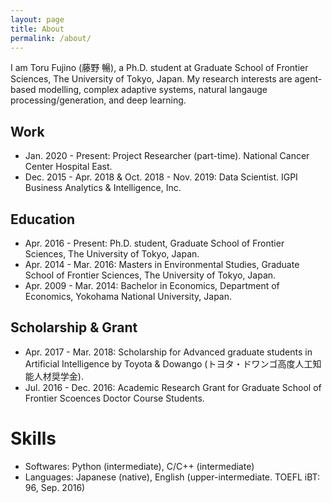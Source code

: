 ```yaml
---
layout: page
title: About
permalink: /about/
---
```


I am Toru Fujino (藤野 暢), a Ph.D. student at Graduate School of Frontier Sciences, The University of Tokyo, Japan. My research interests are agent-based modelling, complex adaptive systems, natural langauge processing/generation, and deep learning.

## Work
- Jan. 2020 - Present: Project Researcher (part-time). National Cancer Center Hospital East.
- Dec. 2015 - Apr. 2018 & Oct. 2018 - Nov. 2019: Data Scientist. IGPI Business Analytics & Intelligence, Inc.

## Education
- Apr. 2016 - Present: Ph.D. student, Graduate School of Frontier Sciences, The University of Tokyo, Japan.
- Apr. 2014 - Mar. 2016: Masters in Environmental Studies, Graduate School of Frontier Sciences, The University of Tokyo, Japan.
- Apr. 2009 - Mar. 2014: Bachelor in Economics, Department of Economics, Yokohama National University, Japan.

## Scholarship & Grant
- Apr. 2017 - Mar. 2018: Scholarship for Advanced graduate students in Artificial Intelligence by Toyota & Dowango (トヨタ・ドワンゴ高度人工知能人材奨学金).
- Jul. 2016 - Dec. 2016: Academic Research Grant for Graduate School of Frontier Scoences Doctor Course Students.

# Skills
- Softwares: Python (intermediate), C/C++ (intermediate)
- Languages: Japanese (native), English (upper-intermediate. TOEFL iBT: 96, Sep. 2016)